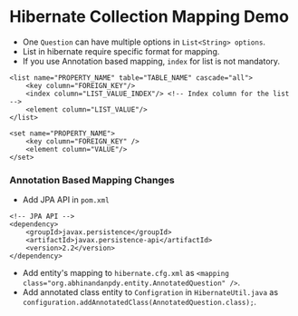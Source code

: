 # Hibernate Collection Mapping Demo

* One ``Question`` can have multiple options in ``List<String> options``.
* List in hibernate require specific format for mapping.
* If you use Annotation based mapping, ``index`` for list is not mandatory.
```declarative
<list name="PROPERTY_NAME" table="TABLE_NAME" cascade="all">
    <key column="FOREIGN_KEY"/>
    <index column="LIST_VALUE_INDEX"/> <!-- Index column for the list -->
    <element column="LIST_VALUE"/>
</list>

<set name="PROPERTY_NAME">
    <key column="FOREIGN_KEY" />
    <element column="VALUE"/>
</set>
```

### Annotation Based Mapping Changes
* Add JPA API in ``pom.xml``
```declarative
<!-- JPA API -->
<dependency>
    <groupId>javax.persistence</groupId>
    <artifactId>javax.persistence-api</artifactId>
    <version>2.2</version>
</dependency>
```
* Add entity's mapping to ``hibernate.cfg.xml`` as ``<mapping class="org.abhinandanpdy.entity.AnnotatedQuestion" />``.
* Add annotated class entity to ``Configration`` in ``HibernateUtil.java`` as ``configuration.addAnnotatedClass(AnnotatedQuestion.class);``.

